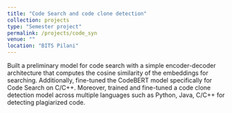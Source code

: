 ```yaml
---
title: "Code Search and code clone detection"
collection: projects
type: "Semester project"
permalink: /projects/code_syn
venue: ""
location: "BITS Pilani"
---
```


Built a preliminary model for code search with a simple encoder-decoder architecture that computes the cosine similarity of the embeddings for searching. Additionally, fine-tuned the CodeBERT model specifically for Code Search on C/C++. Moreover, trained and fine-tuned a code clone detection model across multiple languages such as Python, Java, C/C++ for detecting plagiarized code.
